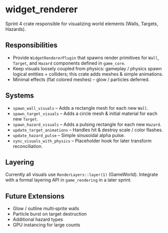 # widget_renderer

Sprint 4 crate responsible for visualizing world elements (Walls, Targets, Hazards).

## Responsibilities

- Provide `WidgetRendererPlugin` that spawns render primitives for `Wall`, `Target`, and `Hazard` components defined in `game_core`.
- Keep visuals loosely coupled from physics: gameplay / physics spawn logical entities + colliders; this crate adds meshes & simple animations.
- Minimal effects (flat colored meshes) – glow / particles deferred.

## Systems

- `spawn_wall_visuals` – Adds a rectangle mesh for each new `Wall`.
- `spawn_target_visuals` – Adds a circle mesh & initial material for each new `Target`.
- `spawn_hazard_visuals` – Adds a pulsing rectangle for each new `Hazard`.
- `update_target_animations` – Handles hit & destroy scale / color flashes.
- `update_hazard_pulse` – Simple sinusoidal alpha pulse.
- `sync_visuals_with_physics` – Placeholder hook for later transform reconciliation.

## Layering

Currently all visuals use `RenderLayers::layer(1)` (GameWorld). Integrate with a formal layering API in `game_rendering` in a later sprint.

## Future Extensions

- Glow / outline multi‑sprite walls
- Particle burst on target destruction
- Additional hazard types
- GPU instancing for large counts
